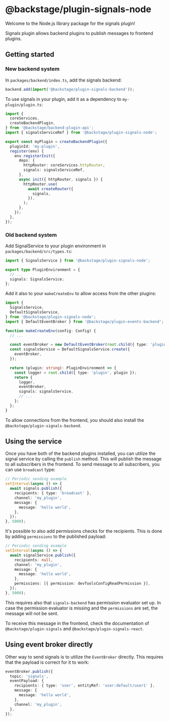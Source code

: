 # @backstage/plugin-signals-node

Welcome to the Node.js library package for the signals plugin!

Signals plugin allows backend plugins to publish messages to frontend plugins.

## Getting started

### New backend system

In `packages/backend/index.ts`, add the signals backend:

```ts
backend.add(import('@backstage/plugin-signals-backend'));
```

To use signals in your plugin, add it as a dependency to `my-plugin/plugin.ts`:

```ts
import {
  coreServices,
  createBackendPlugin,
} from '@backstage/backend-plugin-api';
import { signalsServiceRef } from '@backstage/plugin-signals-node';

export const myPlugin = createBackendPlugin({
  pluginId: 'my-plugin',
  register(env) {
    env.registerInit({
      deps: {
        httpRouter: coreServices.httpRouter,
        signals: signalsServiceRef,
      },
      async init({ httpRouter, signals }) {
        httpRouter.use(
          await createRouter({
            signals,
          }),
        );
      },
    });
  },
});
```

### Old backend system

Add SignalService to your plugin environment in `packages/backend/src/types.ts`:

```ts
import { SignalsService } from '@backstage/plugin-signals-node';

export type PluginEnvironment = {
  // ...
  signals: SignalsService;
};
```

Add it also to your `makeCreateEnv` to allow access from the other plugins:

```ts
import {
  SignalsService,
  DefaultSignalsService,
} from '@backstage/plugin-signals-node';
import { DefaultEventBroker } from '@backstage/plugin-events-backend';

function makeCreateEnv(config: Config) {
  // ...

  const eventBroker = new DefaultEventBroker(root.child({ type: 'plugin' }));
  const signalsService = DefaultSignalsService.create({
    eventBroker,
  });

  return (plugin: string): PluginEnvironment => {
    const logger = root.child({ type: 'plugin', plugin });
    return {
      logger,
      eventBroker,
      signals: signalsService,
      // ...
    };
  };
}
```

To allow connections from the frontend, you should also install the `@backstage/plugin-signals-backend`.

## Using the service

Once you have both of the backend plugins installed, you can utilize the signal service by calling the
`publish` method. This will publish the message to all subscribers in the frontend. To send message to
all subscribers, you can use `broadcast` type:

```ts
// Periodic sending example
setInterval(async () => {
  await signals.publish({
    recipients: { type: 'broadcast' },
    channel: 'my_plugin',
    message: {
      message: 'hello world',
    },
  });
}, 5000);
```

It's possible to also add permissions checks for the recipients. This is done by adding `permissions` to the published
payload:

```ts
// Periodic sending example
setInterval(async () => {
  await signalService.publish({
    recipients: null,
    channel: 'my_plugin',
    message: {
      message: 'hello world',
    },
    permissions: [{ permission: devToolsConfigReadPermission }],
  });
}, 5000);
```

This requires also that `signals-backend` has permission evaluator set up. In case the permission evaluator is missing
and the `permissions` are set, the message will not be sent.

To receive this message in the frontend, check the documentation of `@backstage/plugin-signals` and
`@backstage/plugin-signals-react`.

## Using event broker directly

Other way to send signals is to utilize the `EventBroker` directly. This requires that the payload is correct for it
to work:

```ts
eventBroker.publish({
  topic: 'signals',
  eventPayload: {
    recipients: { type: 'user', entityRef: 'user:default/user1' },
    message: {
      message: 'hello world',
    },
    channel: 'my_plugin',
  },
});
```
